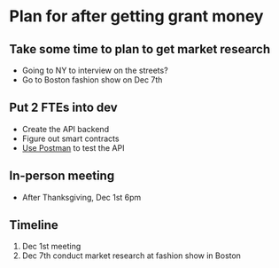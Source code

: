 # Plan for after getting grant money

## Take some time to plan to get market research
* Going to NY to interview on the streets?
* Go to Boston fashion show on Dec 7th

## Put 2 FTEs into dev
* Create the API backend
* Figure out smart contracts
* [Use Postman](https://www.postman.com/api-platform/api-testing/) to test the API

## In-person meeting
* After Thanksgiving, Dec 1st 6pm

## Timeline

1. Dec 1st meeting
2. Dec 7th conduct market research at fashion show in Boston